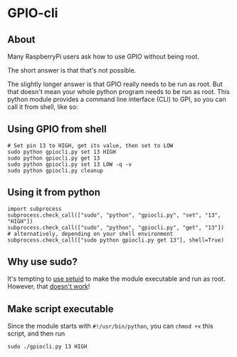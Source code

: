 # GPIO-cli

## About
Many RaspberryPi users ask how to use GPIO without being root.

The short answer is that that's not possible.

The slightly longer answer is that GPIO really needs to be run as root.
But that doesn't mean your whole python program needs to be run as root. This python module provides a command line interface (CLI) to GPI, so you can call it from shell, like so:

## Using GPIO from shell
```
# Set pin 13 to HIGH, get its value, then set to LOW
sudo python gpiocli.py set 13 HIGH
sudo python gpiocli.py get 13
sudo python gpiocli.py set 13 LOW -q -v
sudo python gpiocli.py cleanup
```

## Using it from python

    import subprocess
    subprocess.check_call(["sudo", "python", "gpiocli.py", "set", "13", "HIGH"])
    subprocess.check_call(["sudo", "python", "gpiocli.py", "get", "13"])
    # alternatively, depending on your shell environment
    subprocess.check_call(["sudo python gpiocli.py get 13"], shell=True)

## Why use sudo?
It's tempting to [use setuid](http://www.tuxation.com/setuid-on-shell-scripts.html) to make the module executable and run as root.
However, that [doesn't work](http://stackoverflow.com/a/8314858)!

## Make script executable
Since the module starts with `#!/usr/bin/python`, you can `chmod +x` this script, and then run
```
sudo ./gpiocli.py 13 HIGH
```
